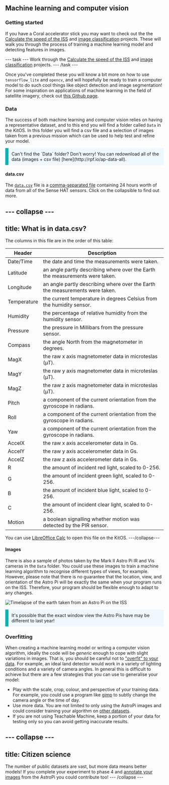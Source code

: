 ## Machine learning and computer vision

### Getting started

If you have a Coral accelerator stick you may want to check out the the [Calculate the speed of the ISS](https://projects.raspberrypi.org/en/projects/astropi-iss-speed/4) and [image classification](https://projects.raspberrypi.org/en/projects/image-id-coral/2) projects. These will walk you through the process of training a machine learning model and detecting features in images.

--- task ---
Work through the [Calculate the speed of the ISS](https://projects.raspberrypi.org/en/projects/astropi-iss-speed/4) and [image classification](https://projects.raspberrypi.org/en/projects/image-id-coral/2) projects.
--- /task ---

Once you've completed these you will know a bit more on how to use `tensorflow_lite` and `opencv`, and will hopefully be ready to train a computer model to do such cool things like object detection and image segmentation! For some inspiration on applications of machine learning in the field of satellite imagery, check out [this Github page](https://github.com/robmarkcole/satellite-image-deep-learning#datasets).

### Data

The success of both machine learning and computer vision relies on having a representative dataset, and to this end you will find a folder called `Data` in the KitOS. In this folder you will find a csv file and a selection of images taken from a previous mission which can be used to help test and refine your model.

<p style="border-left: solid; border-width:10px; border-color: #0faeb0; background-color: aliceblue; padding: 10px;">
Can't find the `Data` folder? Don't worry! You can redownload all of the data (images + csv file) [here](http://rpf.io/ap-data-all).
</p>

#### data.csv

The [`data.csv`](http://rpf.io/ap-sample-data) file is a [comma-separated file](https://simple.wikipedia.org/wiki/Comma-separated_values) containing 24 hours worth of data from all of the Sense HAT sensors. Click on the collapsible to find out more.

--- collapse ---
---
title: What is in data.csv?
---
The columns in this file are in the order of this table:

| Header | Description |
| ---    | --- |
| Date/Time | the date and time the measurements were taken. |
| Latitude | an angle partly describing where over the Earth the measurements were taken. |
| Longitude | an angle partly describing where over the Earth the measurements were taken. |
| Temperature | the current temperature in degrees Celsius from the humidity sensor. |
| Humidity | the percentage of relative humidity from the humidity sensor. |
| Pressure | the pressure in Millibars from the pressure sensor. |
| Compass | the angle North from the magnetometer in degrees. |
| MagX | the raw x axis magnetometer data in microteslas (µT). |
| MagY | the raw y axis magnetometer data in microteslas (µT). |
| MagZ | the raw z axis magnetometer data in microteslas (µT). | 
| Pitch | a component of the current orientation from the gyroscope in radians. |
| Roll | a component of the current orientation from the gyroscope in radians. |
| Yaw | a component of the current orientation from the gyroscope in radians. |
| AccelX | the raw x axis accelerometer data in Gs. |
| AccelY | the raw y axis accelerometer data in Gs. |
| AccelZ | the raw z axis accelerometer data in Gs. | 
| R | the amount of incident red light, scaled to 0-256. | 
| G | the amount of incident green light, scaled to 0-256. | 
| B | the amount of incident blue light, scaled to 0-256. | 
| C |  the amount of incident clear light, scaled to 0-256. | 
| Motion | a boolean signalling whether motion was detected by the PIR sensor. | 

You can use [LibreOffice Calc](https://www.libreoffice.org/discover/calc/) to open this file on the KitOS. 
---/collapse---

#### Images

There is also a sample of photos taken by the Mark II Astro Pi IR and Vis cameras in the `Data` folder. You could use these images to train a machine learning algorithm to recognise different types of views, for example. However, please note that there is no guarantee that the location, view, and orientation of the Astro Pi will be exactly the same when your program runs on the ISS. Therefore, your program should be flexible enough to adapt to any changes.

![Timelapse of the earth taken from an Astro Pi on the ISS](images/astrocmp-2021.gif)

<p style="border-left: solid; border-width:10px; border-color: #0faeb0; background-color: aliceblue; padding: 10px;">
It's possible that the exact window view the Astro Pis have may be different to last year!
</p>

### Overfitting

When creating a machine learning model or writing a computer vision algorithm, ideally the code will be _generic_ enough to cope with slight variations in images. That is, you should be careful not to ["overfit" to your data](https://www.tensorflow.org/tutorials/keras/overfit_and_underfit). For example, an ideal land detector would work in a variety of lighting conditions and a variety of camera angles. In general this is difficult to achieve but there are a few strategies that you can use to generalise your model:

- Play with the scale, crop, colour, and perspective of your training data. For example, you could use a program like [gimp](https://www.gimp.org/) to subtly change the camera angle or the time of day.
- Use more data. You are not limited to only using the AstroPi images and could consider training your algorithm on [other datasets](https://github.com/Seyed-Ali-Ahmadi/Awesome_Satellite_Benchmark_Datasets).
- If you are not using Teachable Machine, keep a portion of your data for testing only so you can avoid getting inaccurate results.

--- collapse ---
---
title: Citizen science
---
The number of public datasets are vast, but more data means better models! If you complete your experiment to phase 4 and [annotate your images](https://github.com/robmarkcole/satellite-image-deep-learning#annotation-tools-with-geo-features) from the AstroPi you could contribute too!
--- /collapse ---
